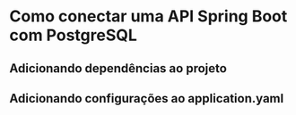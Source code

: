 # Como conectar uma API Spring Boot com PostgreSQL

## Adicionando dependências ao projeto

## Adicionando configurações ao application.yaml